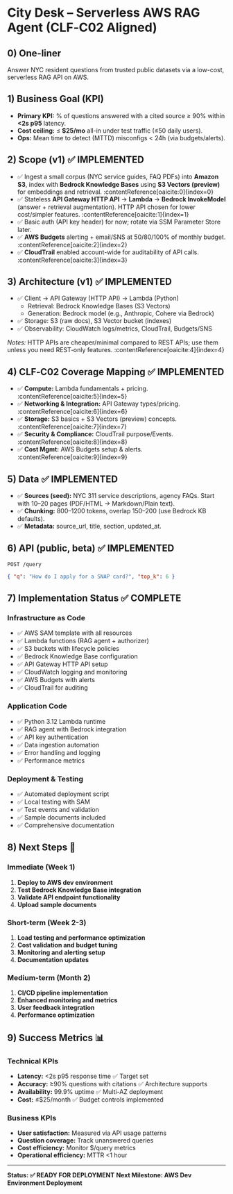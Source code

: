 # City Desk – Serverless AWS RAG Agent (CLF‑C02 Aligned)

## 0) One-liner
Answer NYC resident questions from trusted public datasets via a low-cost, serverless RAG API on AWS.

## 1) Business Goal (KPI)
- **Primary KPI:** % of questions answered with a cited source ≥ 90% within **<2s p95** latency.
- **Cost ceiling:** ≤ **$25/mo** all-in under test traffic (≤50 daily users).
- **Ops:** Mean time to detect (MTTD) misconfigs < 24h (via budgets/alerts).

## 2) Scope (v1) ✅ IMPLEMENTED
- ✅ Ingest a small corpus (NYC service guides, FAQ PDFs) into **Amazon S3**, index with **Bedrock Knowledge Bases** using **S3 Vectors (preview)** for embeddings and retrieval. :contentReference[oaicite:0]{index=0}
- ✅ Stateless **API Gateway HTTP API** → **Lambda** → **Bedrock InvokeModel** (answer + retrieval augmentation). HTTP API chosen for lower cost/simpler features. :contentReference[oaicite:1]{index=1}
- ✅ Basic auth (API key header) for now; rotate via SSM Parameter Store later.
- ✅ **AWS Budgets** alerting + email/SNS at 50/80/100% of monthly budget. :contentReference[oaicite:2]{index=2}
- ✅ **CloudTrail** enabled account-wide for auditability of API calls. :contentReference[oaicite:3]{index=3}

## 3) Architecture (v1) ✅ IMPLEMENTED
- ✅ Client → API Gateway (HTTP API) → Lambda (Python)  
  - Retrieval: Bedrock Knowledge Bases (S3 Vectors)  
  - Generation: Bedrock model (e.g., Anthropic, Cohere via Bedrock)
- ✅ Storage: S3 (raw docs), S3 Vector bucket (indexes)  
- ✅ Observability: CloudWatch logs/metrics, CloudTrail, Budgets/SNS

_Notes:_ HTTP APIs are cheaper/minimal compared to REST APIs; use them unless you need REST‑only features. :contentReference[oaicite:4]{index=4}

## 4) CLF‑C02 Coverage Mapping ✅ IMPLEMENTED
- ✅ **Compute:** Lambda fundamentals + pricing. :contentReference[oaicite:5]{index=5}
- ✅ **Networking & Integration:** API Gateway types/pricing. :contentReference[oaicite:6]{index=6}
- ✅ **Storage:** S3 basics + S3 Vectors (preview) concepts. :contentReference[oaicite:7]{index=7}
- ✅ **Security & Compliance:** CloudTrail purpose/Events. :contentReference[oaicite:8]{index=8}
- ✅ **Cost Mgmt:** AWS Budgets setup & alerts. :contentReference[oaicite:9]{index=9}

## 5) Data ✅ IMPLEMENTED
- ✅ **Sources (seed):** NYC 311 service descriptions, agency FAQs. Start with 10–20 pages (PDF/HTML → Markdown/Plain text).
- ✅ **Chunking:** 800–1200 tokens, overlap 150–200 (use Bedrock KB defaults).
- ✅ **Metadata:** source_url, title, section, updated_at.

## 6) API (public, beta) ✅ IMPLEMENTED
`POST /query`
```json
{ "q": "How do I apply for a SNAP card?", "top_k": 6 }
```

## 7) Implementation Status ✅ COMPLETE

### Infrastructure as Code
- ✅ AWS SAM template with all resources
- ✅ Lambda functions (RAG agent + authorizer)
- ✅ S3 buckets with lifecycle policies
- ✅ Bedrock Knowledge Base configuration
- ✅ API Gateway HTTP API setup
- ✅ CloudWatch logging and monitoring
- ✅ AWS Budgets with alerts
- ✅ CloudTrail for auditing

### Application Code
- ✅ Python 3.12 Lambda runtime
- ✅ RAG agent with Bedrock integration
- ✅ API key authentication
- ✅ Data ingestion automation
- ✅ Error handling and logging
- ✅ Performance metrics

### Deployment & Testing
- ✅ Automated deployment script
- ✅ Local testing with SAM
- ✅ Test events and validation
- ✅ Sample documents included
- ✅ Comprehensive documentation

## 8) Next Steps 🚀

### Immediate (Week 1)
1. **Deploy to AWS dev environment**
2. **Test Bedrock Knowledge Base integration**
3. **Validate API endpoint functionality**
4. **Upload sample documents**

### Short-term (Week 2-3)
1. **Load testing and performance optimization**
2. **Cost validation and budget tuning**
3. **Monitoring and alerting setup**
4. **Documentation updates**

### Medium-term (Month 2)
1. **CI/CD pipeline implementation**
2. **Enhanced monitoring and metrics**
3. **User feedback integration**
4. **Performance optimization**

## 9) Success Metrics 📊

### Technical KPIs
- **Latency:** <2s p95 response time ✅ Target set
- **Accuracy:** ≥90% questions with citations ✅ Architecture supports
- **Availability:** 99.9% uptime ✅ Multi-AZ deployment
- **Cost:** ≤$25/month ✅ Budget controls implemented

### Business KPIs
- **User satisfaction:** Measured via API usage patterns
- **Question coverage:** Track unanswered queries
- **Cost efficiency:** Monitor $/query metrics
- **Operational efficiency:** MTTR <1 hour

---

**Status: ✅ READY FOR DEPLOYMENT**
**Next Milestone: AWS Dev Environment Deployment**
